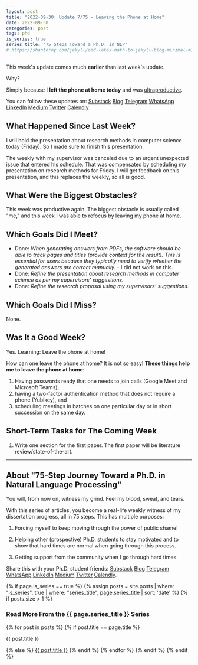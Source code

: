 ```yaml
---
layout: post
title: "2022-09-30: Update 7/75 - Leaving the Phone at Home"
date: 2022-09-30
categories: post
tags: phd
is_series: true
series_title: "75 Steps Toward a Ph.D. in NLP"
# https://shantoroy.com/jekyll/add-latex-math-to-jekyll-blog-minimal-mistakes/
---
```

<script type="text/javascript" async
    src="https://cdnjs.cloudflare.com/ajax/libs/mathjax/2.7.6/MathJax.js?config=TeX-MML-AM_CHTML">
</script>

<script type="text/x-mathjax-config">
    MathJax.Hub.Config({
        extensions: ["tex2jax.js"],
        jax: ["input/TeX", "output/HTML-CSS"],
        tex2jax: {
        inlineMath: [ ['$','$'], ["\\(","\\)"] ],
        displayMath: [ ['$$','$$'], ["\\[","\\]"] ],
        processEscapes: true
        },
        "HTML-CSS": { availableFonts: ["TeX"] }
    });
</script>

This week's update comes much **earlier** than last week's update.

Why?

Simply because I **left the phone at home today** and was [ultraproductive](https://www.linkedin.com/posts/christianpoensgen_we-use-our-phones-from-the-moment-we-wake-activity-6938049822918651904-nBiJ?utm_source=share&utm_medium=member_desktop).

You can follow these updates on: [Substack](https://nlpjourney.substack.com/) [Blog](https://janspoerer.github.io/phdstudies/) [Telegram](https://t.me/+gmkAaVlKPh4xZTky) [WhatsApp](https://chat.whatsapp.com/F6901LMMJWIGlxrahkgBcq) [LinkedIn](https://www.linkedin.com/in/janspoerer/) [Medium](https://medium.com/@janspoerer/about) [Twitter](https://twitter.com/JanSpoerer) [Calendly](https://calendly.com/janspoerer/60m-private)

## What Happened Since Last Week?

I will hold the presentation about research methods in computer science today (Friday). So I made sure to finish this presentation.

The weekly with my supervisor was canceled due to an urgent unexpected issue that entered his schedule. That was compensated by scheduling my presentation on research methods for Friday. I will get feedback on this presentation, and this replaces the weekly, so all is good.

## What Were the Biggest Obstacles?

This week was productive again. The biggest obstacle is usually called "me," and this week I was able to refocus by leaving my phone at home. 

## Which Goals Did I Meet?

<ul>
  <li>Done: <i>When generating answers from PDFs, the software should be able to track pages and titles (provide context for the result). This is essential for users because they typically need to verify whether the generated answers are correct manually.</i> - I did not work on this.</li>
  <li>Done: <i>Refine the presentation about research methods in computer science as per my supervisors' suggestions.</i></li>
  <li>Done: <i>Refine the research proposal using my supervisors' suggestions.</i></li>
</ul>

## Which Goals Did I Miss?

None.

## Was It a Good Week?

Yes. Learning: Leave the phone at home!

How can one leave the phone at home? It is not so easy! **These things help me to leave the phone at home**: 
<ol>
    <li>Having passwords ready that one needs to join calls (Google Meet and Microsoft Teams),</li>
    <li>having a two-factor authentication method that does not require a phone (Yubikey), and</li>
    <li>scheduling meetings in batches on one particular day or in short succession on the same day.</li>
</ol>

## Short-Term Tasks for The Coming Week

<ol>
  <li>Write one section for the first paper. The first paper will be literature review/state-of-the-art.</li>
</ol>

____________________________________

## About "75-Step Journey Toward a Ph.D. in Natural Language Processing"

You will, from now on, witness my grind. Feel my blood, sweat, and tears.

With this series of articles, you become a real-life weekly witness of my dissertation progress, all in 75 steps. This has multiple purposes: 

1) Forcing myself to keep moving through the power of public shame!

2) Helping other (prospective) Ph.D. students to stay motivated and to show that hard times are normal when going through this process. 

3) Getting support from the community when I go through hard times.

Share this with your Ph.D. student friends: [Substack](https://nlpjourney.substack.com/) [Blog](https://janspoerer.github.io/phdstudies/) [Telegram](https://t.me/+gmkAaVlKPh4xZTky) [WhatsApp](https://chat.whatsapp.com/F6901LMMJWIGlxrahkgBcq) [LinkedIn](https://www.linkedin.com/in/janspoerer/) [Medium](https://medium.com/@janspoerer/about) [Twitter](https://twitter.com/JanSpoerer) [Calendly](https://calendly.com/janspoerer/60m-private).

{% if page.is_series == true %}
    {% assign posts = site.posts | where: "is_series", true | where: "series_title", page.series_title | sort: 'date' %}
    {% if posts.size > 1 %}
        
<h3 class="text-success p-3 pb-0">Read More From the {{ page.series_title }} Series</h3>
        {% for post in posts %}
                {% if post.title == page.title %}
<p class="nav-link bullet-pointer mb-0">{{ post.title }}</p>
                {% else %}
<a class="nav-link bullet-hash" href="{{ post.url }}">{{ post.title }}</a>
                {% endif %}
        {% endfor %}
    {% endif %}
{% endif %}